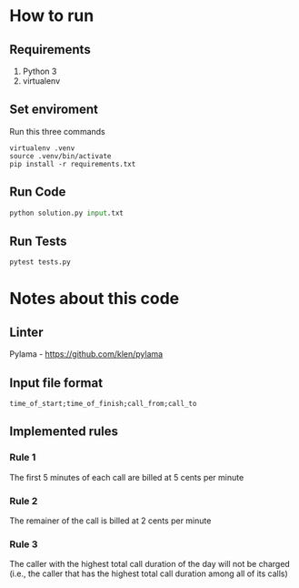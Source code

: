 # How to run
## Requirements
1. Python 3
2. virtualenv
## Set enviroment
Run this three commands
```console
virtualenv .venv
source .venv/bin/activate
pip install -r requirements.txt
```
## Run Code
```python
python solution.py input.txt
```
## Run Tests
```python
pytest tests.py
```
# Notes about this code
## Linter
Pylama - https://github.com/klen/pylama
## Input file format
```
time_of_start;time_of_finish;call_from;call_to
```
## Implemented rules
### Rule 1
The first 5 minutes of each call are billed at 5 cents per minute
### Rule 2
The remainer of the call is billed at 2 cents per minute
### Rule 3
The caller with the highest total call duration of the day will not be charged (i.e., the caller that has the highest total call duration among all of its calls)